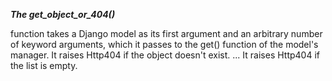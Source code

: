 **_The get_object_or_404()_** 

function takes a Django model as its first argument and an arbitrary number of keyword arguments, which it passes to the get() function of the model's manager. It raises Http404 if the object doesn't exist. ... It raises Http404 if the list is empty.